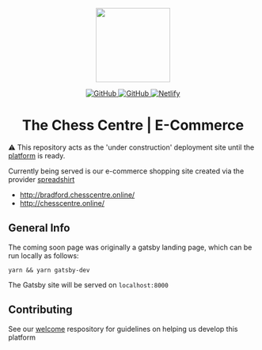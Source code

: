 <p align="center">
  <img src="https://raw.githubusercontent.com/chess-centre/platform/master/img/bcc-logo.png" width="150" />
    <p align="center">
      <a href="https://github.com/chess-centre/welcome/blob/master/LICENSE">
        <img alt="GitHub" src="https://img.shields.io/github/license/chess-centre/welcome?style=flat">
      </a>
      <a href="https://github.com/chess-centre/welcome/blob/master/CONTRIBUTING.md">
        <img alt="GitHub" src="https://img.shields.io/badge/PRs-welcome-brightgreen.svg?style=flat">
      </a>
      <a href="https://app.netlify.com/sites/chess-centre/deploys">
        <img alt="Netlify" src="https://api.netlify.com/api/v1/badges/24a4423c-f0cd-4217-8623-4b1b2971470e/deploy-status">
      </a>
  </p>
  <h1 align="center">The Chess Centre | E-Commerce</h1>
</p>

:warning: This repository acts as the 'under construction' deployment site until the [platform](https://github.com/chess-centre/platform) is ready.

Currently being served is our e-commerce shopping site created via the provider [spreadshirt](https://www.spreadshirt.co.uk/)

* http://bradford.chesscentre.online/
* http://chesscentre.online/

## General Info

The coming soon page was originally a gatsby landing page, which can be run locally as follows:

```
yarn && yarn gatsby-dev
```

The Gatsby site will be served on `localhost:8000`

## Contributing

See our [welcome](https://github.com/chess-centre/welcome) respository for guidelines on helping us develop this platform


